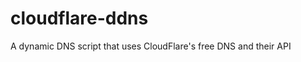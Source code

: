 cloudflare-ddns
===============

A dynamic DNS script that uses CloudFlare's free DNS and their API
